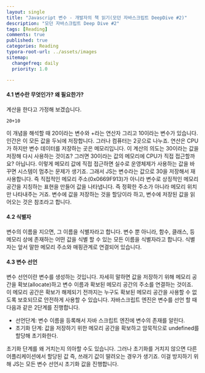 ```yaml
---
layout: single
title: "Javascript 변수 - 개발자의 책 읽기(모던 자바스크립트 DeepDive #2)"
description: "모던 자바스크립트 Deep Dive #2"
tags: [Reading]
comments: true
published: true
categories: Reading
typora-root-url: ../assets/images
sitemap:
  changefreq: daily
  priority: 1.0

---
```




#### 4.1 변수란 무엇인가? 왜 필요한가?

계산을 한다고 가정해 보겠습니다. 

```
20+10
```

이 개념을 해석할 때 20이라는 변수와 +라는 연산자 그리고 10이라는 변수가 있습니다. 인간은 이 모든 값을 두뇌에 저장합니다. 그러나 컴퓨터는 2곳으로 나누죠. 연산은 CPU가 하지만 변수 데이터를 저장하는 곳은 메모리입니다. 이 계산의 의도는 30이라는 값을 저장해 다시 사용하는 것이죠? 그러면 30이라는 값의 메모리에 CPU가 직접 접근할까요? 아닙니다. 이렇게 메모리 값에 직접 접근하면 실수로 운영체제가 사용하는 값을 바꾸면 시스템이 멈추는 문제가 생기죠. 그래서 JS는 변수라는 값으로 30을 저장해서 재사용합니다. 즉 직접적인 메모리 주소(0x0669F913)가 아니라 변수로 상징적인 메모리 공간을 지칭하는 표현을 만들어 값을 나타냅니다. 즉 정확한 주소가 아니라 메모리 위치만 나타내주는 거죠.  변수에 값을 저장하는 것을 할당이라 하고, 변수에 저장된 값을 읽어오는 것은 참조라고 합니다.



#### 4.2 식별자

변수의 이름을 지으면, 그 이름을 식별자라고 합니다. 변수 뿐 아니라, 함수, 클래스, 등 메모리 상에 존재하는 어떤 값을 식별 할 수 있는 모든 이름을 식별자라고 합니다. 식별자는 앞서 말한 메모리 주소와 매핑관계로 연결되어 있습니다.



#### 4.3 변수 선언

변수 선언이란 변수를 생성하는 것입니다. 자세히 말하면 값을 저장하기 위해 메모리 공간을 확보(allocate)하고 변수 이름과 확보된 메모리 공간의 주소를 연결하는 것이죠. 이 메모리 공간은 확보가 해제되기 전까지는 누구도 확보된 메모리 공간을 사용할 수 없도록 보호되므로 안전하게 사용할 수 있습니다. 자바스크립트 엔진은 변수를 선언 할 때 다음과 같은 2단계를 진행합니다.

- 선언단계: 변수 이름을 등록해서 자바 스크립트 엔진에 변수의 존재를 알린다.
- 초기화 단계: 값을 저장하기 위한 메모리 공간을 확보하고 암묵적으로 undefined를 할당해 초기화한다.

초기화 단계를 왜 거치는지 의아할 수도 있습니다. 그러나 초기화를 거치지 않으면 다른 어플리케이션에서 할당된 값 즉, 쓰래기 값이 딸려오는 경우가 생기죠. 이걸 방지하기 위해 JS는 모든 변수 선언시 초기화 값을 진행합니다.